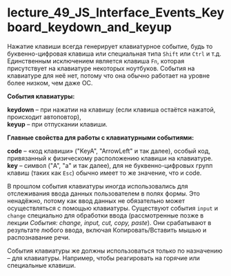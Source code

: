 # lecture_49_JS_Interface_Events_Keyboard_keydown_and_keyup


Нажатие клавиши всегда генерирует клавиатурное событие, будь то буквенно-цифровая клавиша или специальная типа `Shift` или `Ctrl` и т.д. Единственным исключением является клавиша `Fn`, которая присутствует на клавиатуре некоторых ноутбуков. События на клавиатуре для неё нет, потому что она обычно работает на уровне более низком, чем даже ОС.  

**События клавиатуры:**  

**keydown** – при нажатии на клавишу (если клавиша остаётся нажатой, происходит автоповтор),   
**keyup** – при отпускании клавиши.  

**Главные свойства для работы с клавиатурными событиями:**    

**code** – «код клавиши» ("KeyA", "ArrowLeft" и так далее), особый код, привязанный к физическому расположению клавиши на клавиатуре.  
**key** – символ ("A", "a" и так далее), для не буквенно-цифровых групп клавиш (таких как `Esc`) обычно имеет то же значение, что и code.  

В прошлом события клавиатуры иногда использовались для отслеживания ввода данных пользователем в полях формы. Это ненадёжно, потому как ввод данных не обязательно может осуществляться с помощью клавиатуры. Существуют события `input` и `change` специально для обработки ввода (рассмотренные позже в лекции _События: change, input, cut, copy, paste_). Они срабатывают в результате любого ввода, включая Копировать/Вставить мышью и распознавание речи.  

События клавиатуры же должны использоваться только по назначению – для клавиатуры. Например, чтобы реагировать на горячие или специальные клавиши.  

